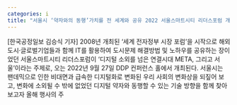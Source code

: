 ```yaml
---
categories: i
title: "서울시 ‘약자와의 동행’가치를 전 세계와 공유 2022 서울스마트시티 리더스포럼 개최"
---
```

[한국공정일보 김승식 기자] 2008년 개최된 ‘세계 전자정부 시장 포럼’을 시작으로 해외도시·글로벌기업들과 함께 IT를 활용하여 도시문제 해결방법 및 노하우를 공유하는 장이었던 서울스마트시티 리더스포럼이 ‘디지털 소외를 넘은 연결시대 META, 그리고 서울’이라는 주제로, 오는 2022년 9월 27일 DDP 컨퍼런스 홀에서 개최된다. 서울시는 팬데믹으로 인한 비대면과 급속한 디지털화로 변화된 우리 사회의 변화상을 되짚어 보고, 변화에 소외될 수 밖에 없었던 디지털 약자와 동행할 수 있는 기술 방향을 함께 찾아보고자 올해 행사의 주